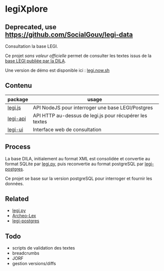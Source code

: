 # legiXplore

## Deprecated, use https://github.com/SocialGouv/legi-data

Consultation la base LEGI.

Ce projet _sans valeur officielle_ permet de consulter les textes issus de la [base LEGI publiée par la DILA](https://www.data.gouv.fr/fr/datasets/legi-codes-lois-et-reglements-consolides/).

Une version de démo est disponible ici : [legi.now.sh](https://legi.now.sh)

## Contenu

| package                         | usage                                                   |
| ------------------------------- | ------------------------------------------------------- |
| [legi.js](./packages/legi.js)   | API NodeJS pour interroger une base LEGI/Postgres       |
| [legi-api](./packages/legi-api) | API HTTP au-dessus de legi.js pour récupérer les textes |
| [legi-ui](./packages/legi-ui)   | Interface web de consultation                           |

## Process

La base DILA, initialement au format XML est consolidée et convertie au format SQLite par [legi.py](https://github.com/Legilibre/legi.py), puis reconvertie au format postgreSQL par [legi-postgres](https://github.com/Legilibre/legi-postgres).

Ce projet se base sur la version postgreSQL pour interroger et fournir les données.

## Related

- [legi.py](https://github.com/legilibre/legi.py)
- [Archeo-Lex](https://github.com/legilibre/Archeo-lex)
- [legi-postgres](https://github.com/legilibre/legi-postgres)

## Todo

- scripts de validation des textes
- breadcrumbs
- JORF
- gestion versions/diffs
